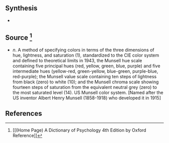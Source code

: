 ## Synthesis
- 
## Source [^1]
- $n$. A method of specifying colors in terms of the three dimensions of hue, lightness, and saturation (1), standardized to the CIE color system and defined to theoretical limits in 1943, the Munsell hue scale containing five principal hues (red, yellow, green, blue, purple) and five intermediate hues (yellow-red, green-yellow, blue-green, purple-blue, red-purple); the Munsell value scale containing ten steps of lightness from black (zero) to white (10); and the Munsell chroma scale showing fourteen steps of saturation from the equivalent neutral grey (zero) to the most saturated level (14). US Munsell color system. \[Named after the US inventor Albert Henry Munsell (1858-1918) who developed it in 1915]
## References

[^1]: [[(Home Page) A Dictionary of Psychology 4th Edition by Oxford Reference]]